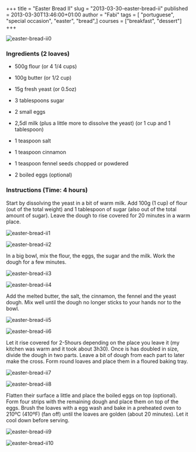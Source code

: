 +++
title = "Easter Bread II"
slug = "2013-03-30-easter-bread-ii"
published = 2013-03-30T13:46:00+01:00
author = "Fabi"
tags = [ "portuguese", "special occasion", "easter", "bread",]
courses = ["breakfast", "dessert"]
+++

![easter-bread-ii0](/images/2013-03-30-easter-bread-ii-IMG_2892.JPG)

<h3>Ingredients (<span class="yield">2 loaves</span>)</h3>

-   500g flour (or 4 1/4 cups)
-   100g butter (or 1/2 cup)
-   15g fresh yeast (or 0.5oz)
-   3 tablespoons sugar
-   2 small eggs
-   2,5dl milk (plus a little more to dissolve the yeast) (or 1 cup and 1 tablespoon)
-   1 teaspoon salt
-   1 teaspoon cinnamon
-   1 teaspoon fennel seeds chopped or powdered
-   2 boiled eggs (optional)

<h3>Instructions (Time: <span class="duration">4 hours</span>)</h3>

Start by dissolving the yeast in a bit of warm milk. Add 100g (1 cup) of flour (out of the total weight) and 1 tablespoon of sugar (also out of the total amount of sugar). Leave the dough to rise covered for 20 minutes in a warm place.

![easter-bread-ii1](/images/2013-03-30-easter-bread-ii-P1040229.JPG)

![easter-bread-ii2](/images/2013-03-30-easter-bread-ii-P1040230.JPG)

In a big bowl, mix the flour, the eggs, the sugar and the milk. Work the dough for a few minutes.

![easter-bread-ii3](/images/2013-03-30-easter-bread-ii-P1040231.JPG)

![easter-bread-ii4](/images/2013-03-30-easter-bread-ii-P1040232.JPG)

Add the melted butter, the salt, the cinnamon, the fennel and the yeast dough. Mix well until the dough no longer sticks to your hands nor to the bowl.

![easter-bread-ii5](/images/2013-03-30-easter-bread-ii-P1040234.JPG)

![easter-bread-ii6](/images/2013-03-30-easter-bread-ii-P1040235.JPG)

Let it rise covered for 2-5hours depending on the place you leave it (my kitchen was warm and it took about 3h30). Once is has doubled in size, divide the dough in two parts. Leave a bit of dough from each part to later make the cross. Form round loaves and place them in a floured baking tray.

![easter-bread-ii7](/images/2013-03-30-easter-bread-ii-P1040236.JPG)

![easter-bread-ii8](/images/2013-03-30-easter-bread-ii-P1040237.JPG)

Flatten their surface a little and place the boiled eggs on top (optional). Form four strips with the remaining dough and place them on top of the eggs. Brush the loaves with a egg wash and bake in a preheated oven to 210ºC (410ºF) (fan off) until the loaves are golden (about 20 minutes). Let it cool down before serving.

![easter-bread-ii9](/images/2013-03-30-easter-bread-ii-IMG_2894.JPG)

![easter-bread-ii10](/images/2013-03-30-easter-bread-ii-IMG_2895.JPG)
